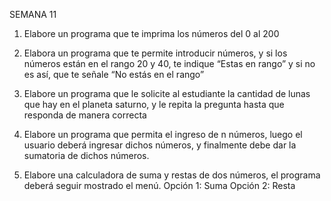 SEMANA 11
1.	Elabore un programa que te imprima los números del 0 al 200 

2.	Elabora un programa que te permite introducir números, y si los números están en el rango 20 y 40, te indique “Estas en rango” y si no es así, que te señale “No estás en el rango”
3.	Elabore un programa que le solicite al estudiante la cantidad de lunas que hay en el planeta saturno, y le repita la pregunta hasta que responda de manera correcta
4.	Elabore un programa que permita el ingreso de n números, luego el usuario deberá ingresar dichos números, y finalmente debe dar la sumatoria de dichos números.
5.	Elabore una calculadora de suma y restas de dos números, el programa deberá seguir mostrado el menú.
Opción 1: Suma
Opción 2: Resta
 

